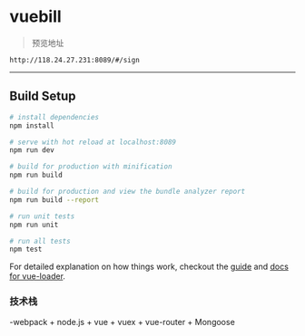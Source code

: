 # vuebill

> 预览地址
```
http://118.24.27.231:8089/#/sign
```

---

## Build Setup

``` bash
# install dependencies
npm install

# serve with hot reload at localhost:8089
npm run dev

# build for production with minification
npm run build

# build for production and view the bundle analyzer report
npm run build --report

# run unit tests
npm run unit

# run all tests
npm test
```

For detailed explanation on how things work, checkout the [guide](http://vuejs-templates.github.io/webpack/) and [docs for vue-loader](http://vuejs.github.io/vue-loader).

### 技术栈
-webpack + node.js + vue + vuex + vue-router + Mongoose


